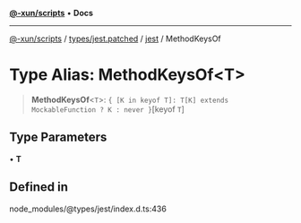 [**@-xun/scripts**](../../../../../README.md) • **Docs**

***

[@-xun/scripts](../../../../../README.md) / [types/jest.patched](../../../README.md) / [jest](../README.md) / MethodKeysOf

# Type Alias: MethodKeysOf\<T\>

> **MethodKeysOf**\<`T`\>: `{ [K in keyof T]: T[K] extends MockableFunction ? K : never }`\[keyof `T`\]

## Type Parameters

• **T**

## Defined in

node\_modules/@types/jest/index.d.ts:436
